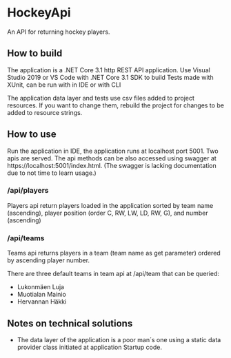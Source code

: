 # HockeyApi
An API for returning hockey players.
## How to build
The application is a .NET Core 3.1 http REST API application.
Use Visual Studio 2019 or VS Code with .NET Core 3.1 SDK to build
Tests made with XUnit, can be run with in IDE or with CLI

The application data layer and tests use csv files added to project resources. If you want to change them, rebuild the project for changes to be added to resource strings.
## How to use
Run the application in IDE, the application runs at localhost port 5001. Two apis are served.
The api methods can be also accessed using swagger at https://localhost:5001/index.html. (The swagger is lacking documentation due to not time to learn usage.)
### /api/players
Players api return players loaded in the application sorted by team name (ascending), player position (order C, RW, LW, LD, RW, G), and number (ascending)
### /api/teams
Teams api returns players in a team (team name as get parameter) ordered by ascending player number.

There are three default teams in team api at /api/team that can be queried:
- Lukonmäen Luja
- Muotialan Mainio
- Hervannan Häkki



## Notes on technical solutions
- The data layer of the application is a poor man´s one using a static data provider class initiated at application Startup code.
